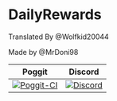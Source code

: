 # DailyRewards


Translated By @Wolfkid20044

Made by @MrDoni98


Poggit | Discord
------ | -------
[![Poggit-CI](https://poggit.pmmp.io/ci.shield/FutureDeveloperZ/DailyRewards/DailyRewards)](https://poggit.pmmp.io/ci/FutureDeveloperZ/DailyRewards/DailyRewards) | [![Discord](https://img.shields.io/discord/444689151225495563.svg?style=popout)](https://discord.gg/Z42u23M)
